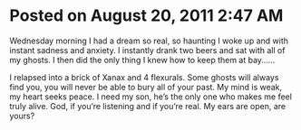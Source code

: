 # Posted on August 20, 2011 2:47 AM

Wednesday morning I had a dream so real, so haunting I woke up and with instant sadness and anxiety. I instantly drank two beers and sat with all of my ghosts. I then did the only thing I knew how to keep them at bay……

I relapsed into a brick of Xanax and 4 flexurals. Some ghosts will always find you, you will never be able to bury all of your past. My mind is weak, my heart seeks peace. I need my son, he’s the only one who makes me feel truly alive. God, if you’re listening and if you’re real. My ears are open, are yours?
